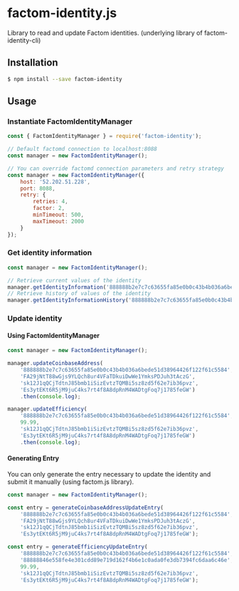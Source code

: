 # factom-identity.js

Library to read and update Factom identities. (underlying library of factom-identity-cli)

## Installation

```bash
$ npm install --save factom-identity
```

## Usage

### Instantiate FactomIdentityManager

```javascript
const { FactomIdentityManager } = require('factom-identity');

// Default factomd connection to localhost:8088
const manager = new FactomIdentityManager();

// You can override factomd connection parameters and retry strategy
const manager = new FactomIdentityManager({
    host: '52.202.51.228',
    port: 8088,
    retry: {
        retries: 4,
        factor: 2,
        minTimeout: 500,
        maxTimeout: 2000
    }
});
```

### Get identity information

```javascript
const manager = new FactomIdentityManager();

// Retrieve current values of the identity
manager.getIdentityInformation('888888b2e7c7c63655fa85e0b0c43b4b036a6bede51d38964426f122f61c5584').then(console.log);
// Retrieve history of values of the identity
manager.getIdentityInformationHistory('888888b2e7c7c63655fa85e0b0c43b4b036a6bede51d38964426f122f61c5584').then(console.log);
```

### Update identity

#### Using FactomIdentityManager 

```javascript
const manager = new FactomIdentityManager();

manager.updateCoinbaseAddress(
    '888888b2e7c7c63655fa85e0b0c43b4b036a6bede51d38964426f122f61c5584',
    'FA29jNtT88wGjs9YLQch8ur4VFaTDkuiDwWe1YmksPDJuh3tAczG',
    'sk12J1qQCjTdtnJ85bmb1iSizEvtzTQMBi5sz8zd5f62e7ib36pvz',
    'Es3ytEKt6R5jM9juC4ks7rt4f8A8dpRnM4WADtgFoq7j1785feGW')
    .then(console.log);

manager.updateEfficiency(
    '888888b2e7c7c63655fa85e0b0c43b4b036a6bede51d38964426f122f61c5584',
    99.99,
    'sk12J1qQCjTdtnJ85bmb1iSizEvtzTQMBi5sz8zd5f62e7ib36pvz',
    'Es3ytEKt6R5jM9juC4ks7rt4f8A8dpRnM4WADtgFoq7j1785feGW')
    .then(console.log);
```

#### Generating Entry

You can only generate the entry necessary to update the identity and submit it manually (using factom.js library).

```javascript
const manager = new FactomIdentityManager();

const entry = generateCoinbaseAddressUpdateEntry(
    '888888b2e7c7c63655fa85e0b0c43b4b036a6bede51d38964426f122f61c5584',
    'FA29jNtT88wGjs9YLQch8ur4VFaTDkuiDwWe1YmksPDJuh3tAczG',
    'sk12J1qQCjTdtnJ85bmb1iSizEvtzTQMBi5sz8zd5f62e7ib36pvz',
    'Es3ytEKt6R5jM9juC4ks7rt4f8A8dpRnM4WADtgFoq7j1785feGW');

const entry = generateEfficiencyUpdateEntry(
    '888888b2e7c7c63655fa85e0b0c43b4b036a6bede51d38964426f122f61c5584',
    '88888846e558fe4e301cdd89e719d162f4b6e1c0ada0fe3db7394fc6daa6c46e',
    99.99,
    'sk12J1qQCjTdtnJ85bmb1iSizEvtzTQMBi5sz8zd5f62e7ib36pvz',
    'Es3ytEKt6R5jM9juC4ks7rt4f8A8dpRnM4WADtgFoq7j1785feGW');
```